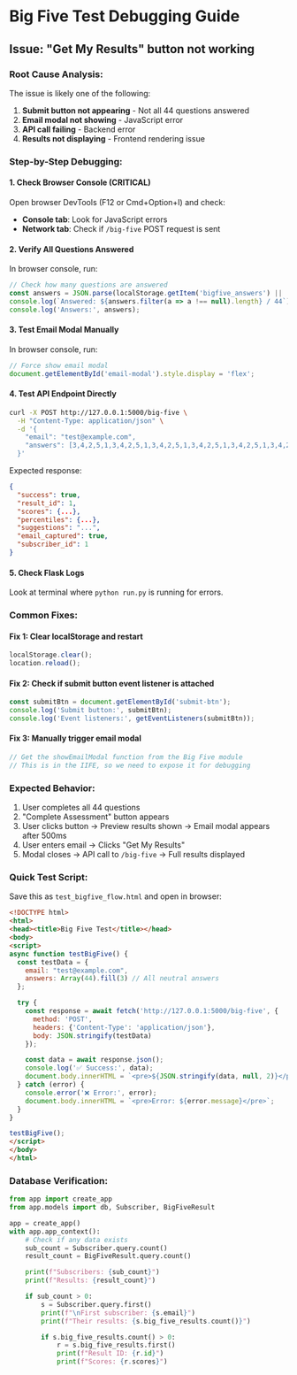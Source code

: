 # Big Five Test Debugging Guide

## Issue: "Get My Results" button not working

### Root Cause Analysis:

The issue is likely one of the following:

1. **Submit button not appearing** - Not all 44 questions answered
2. **Email modal not showing** - JavaScript error
3. **API call failing** - Backend error
4. **Results not displaying** - Frontend rendering issue

### Step-by-Step Debugging:

#### 1. Check Browser Console (CRITICAL)
Open browser DevTools (F12 or Cmd+Option+I) and check:
- **Console tab**: Look for JavaScript errors
- **Network tab**: Check if `/big-five` POST request is sent

#### 2. Verify All Questions Answered
In browser console, run:
```javascript
// Check how many questions are answered
const answers = JSON.parse(localStorage.getItem('bigfive_answers') || '[]');
console.log(`Answered: ${answers.filter(a => a !== null).length} / 44`);
console.log('Answers:', answers);
```

#### 3. Test Email Modal Manually
In browser console, run:
```javascript
// Force show email modal
document.getElementById('email-modal').style.display = 'flex';
```

#### 4. Test API Endpoint Directly
```bash
curl -X POST http://127.0.0.1:5000/big-five \
  -H "Content-Type: application/json" \
  -d '{
    "email": "test@example.com",
    "answers": [3,4,2,5,1,3,4,2,5,1,3,4,2,5,1,3,4,2,5,1,3,4,2,5,1,3,4,2,5,1,3,4,2,5,1,3,4,2,5,1,3,4,2,5]
  }'
```

Expected response:
```json
{
  "success": true,
  "result_id": 1,
  "scores": {...},
  "percentiles": {...},
  "suggestions": "...",
  "email_captured": true,
  "subscriber_id": 1
}
```

#### 5. Check Flask Logs
Look at terminal where `python run.py` is running for errors.

### Common Fixes:

#### Fix 1: Clear localStorage and restart
```javascript
localStorage.clear();
location.reload();
```

#### Fix 2: Check if submit button event listener is attached
```javascript
const submitBtn = document.getElementById('submit-btn');
console.log('Submit button:', submitBtn);
console.log('Event listeners:', getEventListeners(submitBtn));
```

#### Fix 3: Manually trigger email modal
```javascript
// Get the showEmailModal function from the Big Five module
// This is in the IIFE, so we need to expose it for debugging
```

### Expected Behavior:

1. User completes all 44 questions
2. "Complete Assessment" button appears
3. User clicks button → Preview results shown → Email modal appears after 500ms
4. User enters email → Clicks "Get My Results"
5. Modal closes → API call to `/big-five` → Full results displayed

### Quick Test Script:

Save this as `test_bigfive_flow.html` and open in browser:

```html
<!DOCTYPE html>
<html>
<head><title>Big Five Test</title></head>
<body>
<script>
async function testBigFive() {
  const testData = {
    email: "test@example.com",
    answers: Array(44).fill(3) // All neutral answers
  };

  try {
    const response = await fetch('http://127.0.0.1:5000/big-five', {
      method: 'POST',
      headers: {'Content-Type': 'application/json'},
      body: JSON.stringify(testData)
    });

    const data = await response.json();
    console.log('✅ Success:', data);
    document.body.innerHTML = `<pre>${JSON.stringify(data, null, 2)}</pre>`;
  } catch (error) {
    console.error('❌ Error:', error);
    document.body.innerHTML = `<pre>Error: ${error.message}</pre>`;
  }
}

testBigFive();
</script>
</body>
</html>
```

### Database Verification:

```python
from app import create_app
from app.models import db, Subscriber, BigFiveResult

app = create_app()
with app.app_context():
    # Check if any data exists
    sub_count = Subscriber.query.count()
    result_count = BigFiveResult.query.count()

    print(f"Subscribers: {sub_count}")
    print(f"Results: {result_count}")

    if sub_count > 0:
        s = Subscriber.query.first()
        print(f"\nFirst subscriber: {s.email}")
        print(f"Their results: {s.big_five_results.count()}")

        if s.big_five_results.count() > 0:
            r = s.big_five_results.first()
            print(f"Result ID: {r.id}")
            print(f"Scores: {r.scores}")
```

